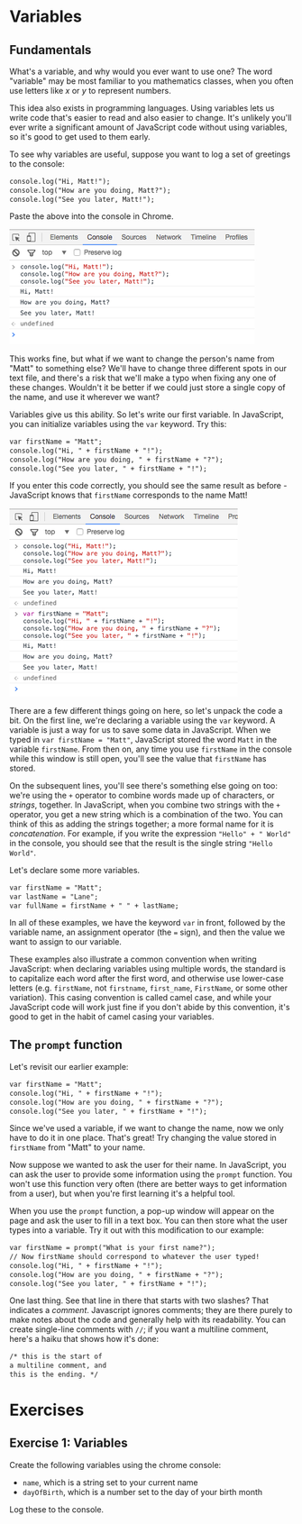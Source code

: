 # Variables

## Fundamentals

What's a variable, and why would you ever want to use one? The word "variable" may be most familiar to you mathematics classes, when you often use letters like _x_ or _y_ to represent numbers.

This idea also exists in programming languages. Using variables lets us write code that's easier to read and also easier to change. It's unlikely you'll ever write a significant amount of JavaScript code without using variables, so it's good to get used to them early.

To see why variables are useful, suppose you want to log a set of greetings to the console:

~~~
console.log("Hi, Matt!");
console.log("How are you doing, Matt?");
console.log("See you later, Matt!");
~~~

Paste the above into the console in Chrome.

![](img/01x.png)

This works fine, but what if we want to change the person's name from "Matt" to something else? We'll have to change three different spots in our text file, and there's a risk that we'll make a typo when fixing any one of these changes. Wouldn't it be better if we could just store a single copy of the name, and use it wherever we want?

Variables give us this ability. So let's write our first variable. In JavaScript, you can initialize variables using the `var` keyword. Try this:

~~~
var firstName = "Matt";
console.log("Hi, " + firstName + "!");
console.log("How are you doing, " + firstName + "?");
console.log("See you later, " + firstName + "!");
~~~

If you enter this code correctly, you should see the same result as before - JavaScript knows that `firstName` corresponds to the name Matt! 

![](img/02x.png)

There are a few different things going on here, so let's unpack the code a bit. On the first line, we're declaring a variable using the `var` keyword. A variable is just a way for us to save some data in JavaScript. When we typed in `var firstName = "Matt"`, JavaScript stored the word `Matt` in the variable `firstName`. From then on, any time you use `firstName` in the console while this window is still open, you'll see the value that `firstName` has stored.

On the subsequent lines, you'll see there's something else going on too: we're using the `+` operator to combine words made up of characters, or _strings_, together. In JavaScript, when you combine two strings with the `+` operator, you get a new string which is a combination of the two. You can think of this as adding the strings together; a more formal name for it is _concatenation_. For example, if you write the expression `"Hello" + " World"` in the console, you should see that the result is the single string `"Hello World"`.

Let's declare some more variables.

~~~
var firstName = "Matt";
var lastName = "Lane";
var fullName = firstName + " " + lastName;
~~~

In all of these examples, we have the keyword `var` in front, followed by the variable name, an assignment operator (the `=` sign), and then the value we want to assign to our variable.

These examples also illustrate a common convention when writing JavaScript: when declaring variables using multiple words, the standard is to capitalize each word after the first word, and otherwise use lower-case letters (e.g. `firstName`, not `firstname`, `first_name`, `FirstName`, or some other variation). This casing convention is called camel case, and while your JavaScript code will work just fine if you don't abide by this convention, it's good to get in the habit of camel casing your variables.

## The `prompt` function

Let's revisit our earlier example:

~~~
var firstName = "Matt";
console.log("Hi, " + firstName + "!");
console.log("How are you doing, " + firstName + "?");
console.log("See you later, " + firstName + "!");
~~~

Since we've used a variable, if we want to change the name, now we only have to do it in one place. That's great! Try changing the value stored in `firstName` from "Matt" to your name.

Now suppose we wanted to ask the user for their name. In JavaScript, you can ask the user to provide some information using the `prompt` function. You won't use this function very often (there are better ways to get information from a user), but when you're first learning it's a helpful tool.

When you use the `prompt` function, a pop-up window will appear on the page and ask the user to fill in a text box. You can then store what the user types into a variable. Try it out with this modification to our example:

~~~
var firstName = prompt("What is your first name?");
// Now firstName should correspond to whatever the user typed!
console.log("Hi, " + firstName + "!");
console.log("How are you doing, " + firstName + "?");
console.log("See you later, " + firstName + "!");
~~~

One last thing. See that line in there that starts with two slashes? That indicates a _comment_. Javascript ignores comments; they are there purely to make notes about the code and generally help with its readability. You can create single-line comments with `//`; if you want a multiline comment, here's a haiku that shows how it's done:

~~~
/* this is the start of
a multiline comment, and
this is the ending. */
~~~

# Exercises

## Exercise 1: Variables

Create the following variables using the chrome console:

- `name`, which is a string set to your current name
- `dayOfBirth`, which is a number set to the day of your birth month

Log these to the console.


